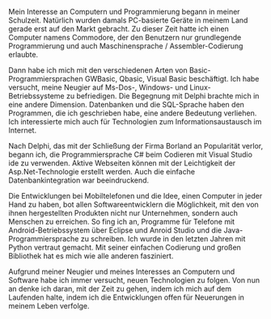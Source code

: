 Mein Interesse an Computern und Programmierung begann in meiner Schulzeit. Natürlich wurden damals PC-basierte Geräte in meinem Land gerade erst auf den Markt gebracht. Zu dieser Zeit hatte ich einen Computer namens Commodore, der den Benutzern nur grundlegende Programmierung und auch Maschinensprache / Assembler-Codierung erlaubte.

Dann habe ich mich mit den verschiedenen Arten von Basic-Programmiersprachen GWBasic, Qbasic, Visual Basic beschäftigt. Ich habe versucht, meine Neugier auf Ms-Dos-, Windows- und Linux-Betriebssysteme zu befriedigen. Die Begegnung mit Delphi brachte mich in eine andere Dimension. Datenbanken und die SQL-Sprache haben den Programmen, die ich geschrieben habe, eine andere Bedeutung verliehen. Ich interessierte mich auch für Technologien zum Informationsaustausch im Internet.

Nach Delphi, das mit der Schließung der Firma Borland an Popularität verlor, begann ich, die Programmiersprache C# beim Codieren mit Visual Studio ide zu verwenden. Aktive Webseiten können mit der Leichtigkeit der Asp.Net-Technologie erstellt werden. Auch die einfache Datenbankintegration war beeindruckend.

Die Entwicklungen bei Mobiltelefonen und die Idee, einen Computer in jeder Hand zu haben, bot allen Softwareentwicklern die Möglichkeit, mit den von ihnen hergestellten Produkten nicht nur Unternehmen, sondern auch Menschen zu erreichen. So fing ich an, Programme für Telefone mit Android-Betriebssystem über Eclipse und Anroid Studio und die Java-Programmiersprache zu schreiben. Ich wurde in den letzten Jahren mit Python vertraut gemacht. Mit seiner einfachen Codierung und großen Bibliothek hat es mich wie alle anderen fasziniert.

Aufgrund meiner Neugier und meines Interesses an Computern und Software habe ich immer versucht, neuen Technologien zu folgen. Von nun an denke ich daran, mit der Zeit zu gehen, indem ich mich auf dem Laufenden halte, indem ich die Entwicklungen offen für Neuerungen in meinem Leben verfolge.
